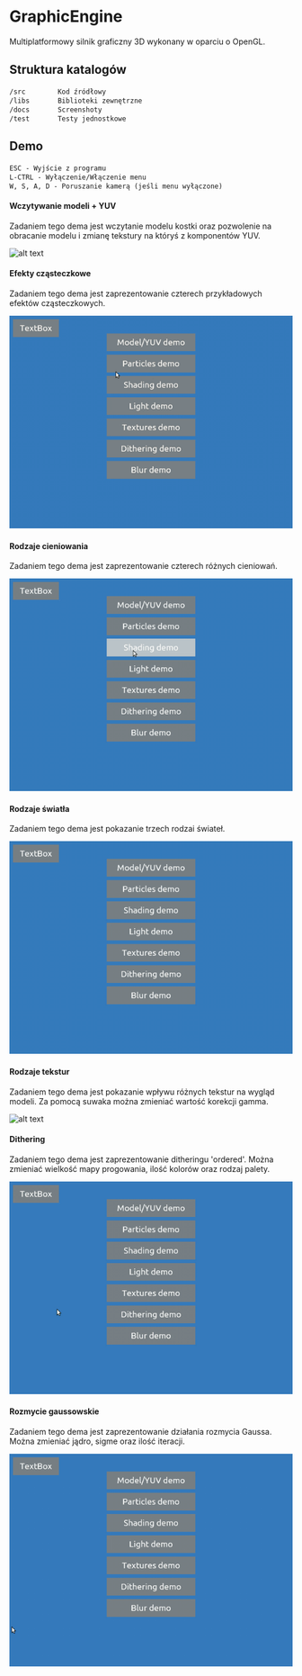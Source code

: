 # GraphicEngine
Multiplatformowy silnik graficzny 3D wykonany w oparciu o OpenGL.

## Struktura katalogów

	/src		Kod źródłowy
	/libs		Biblioteki zewnętrzne
	/docs		Screenshoty
	/test		Testy jednostkowe


## Demo
    ESC - Wyjście z programu
    L-CTRL - Wyłączenie/Włączenie menu
    W, S, A, D - Poruszanie kamerą (jeśli menu wyłączone)

#### Wczytywanie modeli + YUV
Zadaniem tego dema jest wczytanie modelu kostki 
oraz pozwolenie na obracanie modelu 
i zmianę tekstury na któryś z komponentów YUV.

![alt text](https://github.com/Porok12/GraphicEngine/blob/master/docs/demo1.gif?raw=true)

#### Efekty cząsteczkowe
Zadaniem tego dema jest zaprezentowanie czterech 
przykładowych efektów cząsteczkowych.

![alt text](https://github.com/Porok12/GraphicEngine/blob/master/docs/demo2.gif?raw=true)

#### Rodzaje cieniowania
Zadaniem tego dema jest zaprezentowanie czterech różnych cieniowań.

![alt text](https://github.com/Porok12/GraphicEngine/blob/master/docs/demo3.gif?raw=true)

#### Rodzaje światła
Zadaniem tego dema jest pokazanie trzech rodzai świateł.

![alt text](https://github.com/Porok12/GraphicEngine/blob/master/docs/demo4.gif?raw=true)

#### Rodzaje tekstur
Zadaniem tego dema jest pokazanie wpływu różnych tekstur na wygląd modeli.
Za pomocą suwaka można zmieniać wartość korekcji gamma.

![alt text](https://github.com/Porok12/GraphicEngine/blob/master/docs/demo5.gif?raw=true)

#### Dithering
Zadaniem tego dema jest zaprezentowanie ditheringu 'ordered'.
Można zmieniać wielkość mapy progowania, ilość kolorów oraz rodzaj palety.

![alt text](https://github.com/Porok12/GraphicEngine/blob/master/docs/demo6.gif?raw=true)

#### Rozmycie gaussowskie
Zadaniem tego dema jest zaprezentowanie działania rozmycia Gaussa.
Można zmieniać jądro, sigme oraz ilość iteracji.

![alt text](https://github.com/Porok12/GraphicEngine/blob/master/docs/demo7.gif?raw=true)

